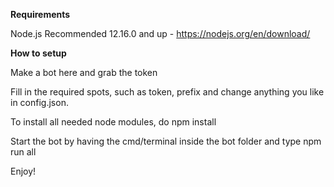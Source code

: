 

**Requirements**


Node.js Recommended 12.16.0 and up - https://nodejs.org/en/download/



**How to setup**


Make a bot here and grab the token

Fill in the required spots, such as token, prefix and change anything you like in config.json.

To install all needed node modules, do npm install

Start the bot by having the cmd/terminal inside the bot folder and type npm run all

Enjoy!